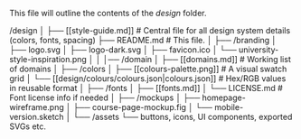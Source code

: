 This file will outline the contents of the *design* folder.

/design
│
├── [[style-guide.md]]            # Central file for all design system details (colors, fonts, spacing)
├── README.md                 # This file.
│
├── /branding
│   ├── logo.svg
│   ├── logo-dark.svg
│   ├── favicon.ico
│   └── university-style-inspiration.png
│
│
│── /domain
│   ├── [[domains.md]]           # Working list of domains
│
├── /colors
│   ├── [[colours-palette.png]]           # A visual swatch grid
│   └── [[design/colours/colours.json|colours.json]]           # Hex/RGB values in reusable format
│
├── /fonts
│   ├── [[fonts.md]]
│   └── LICENSE.md            # Font license info if needed
│
├── /mockups
│   ├── homepage-wireframe.png
│   ├── course-page-mockup.fig
│   └── mobile-version.sketch
│
└── /assets
    └── buttons, icons, UI components, exported SVGs etc.

